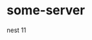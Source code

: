<!--
 * @Author: tigoo 512045192@qq.com
 * @Date: 2022-08-09 21:22:47
 * @LastEditors: tigoo 512045192@qq.com
 * @LastEditTime: 2022-08-09 21:26:21
 * @FilePath: /STEP@8-nest-mySQL/some-server/README.md
 * @Description: 这是默认设置,请设置`customMade`, 打开koroFileHeader查看配置 进行设置: https://github.com/OBKoro1/koro1FileHeader/wiki/%E9%85%8D%E7%BD%AE
-->
# some-server
nest
11